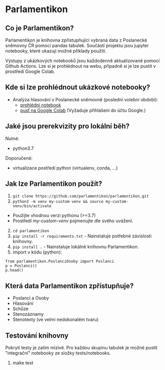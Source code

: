 Parlamentikon
==============================

Co je Parlamentikon?
--------------------
Parlamentikon je knihovna zpřístupňující vybraná data z Poslanecké sněmovny ČR pomocí pandas tabulek. Součástí projektu jsou jupyter notebooky, které ukazují možné příklady použití.

Výstupy z ukázkových notebooků jsou každodenně aktualizované pomocí Github Actions. Lze si je prohlédnout na webu, případně si je lze pustit v prostředí Google Colab.


Kde si lze prohlédnout ukázkové notebooky?
-------------------------------------------
* Analýza hlasování v Poslanecké sněmovně (poslední volební období):
  - [prohlédni notebook](https://parlamentikon.github.io/parlamentikon/Hlasovani.html)
  - [pusť na Google Colab](https://colab.research.google.com/github/parlamentikon/parlamentikon/blob/main/notebooks/Hlasovani.ipynb) (Vyžaduje přihlášení do účtu Google.)


Jaké jsou prerekvizity pro lokální běh?
-----------------------
Nutné:
- python3.7

Doporučené:
- virtualizace postředí python (virtualenv, conda, ...)


Jak lze Parlamentikon použít?
-----------------------------

1. `git clone https://github.com/parlamentikon/parlamentikon.git`
3. `python3 -m venv my-custom-venv && source my-custom-venv/bin/activate`
 - Použijte vhodnou verzi pythonu (>=3.7)
 - Prostředí <i>my-custom-venv</i> pojmenujte dle svého uvážení.
2. `cd parlamentikon`
4. `pip install -r requirements.txt` - Nainstaluje potřebné závislosti knihovny.
4. `pip install .` - Nainstaluje lokálně knihovnu Parlamentikon.
5. import v kódu (python): 
```
from parlamentikon.PoslanciOsoby import Poslanci
p = Poslanci()
p.head()
```

Která data Parlamentikon zpřístupňuje?
--------------------------------------
* Poslanci a Osoby
* Hlasování
* Schůze
* Stenozáznamy
* Stenotexty (ve velmi nedokonalém tvaru)


Testování knihovny
------------------
Pokrytí testy je zatím mizivé. Pro každou skupinu tabulek je možné pustit "integrační" notebooky ze složky tests/notebooks.

1. make test

